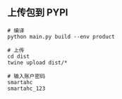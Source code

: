 ## 上传包到 PYPI


```
# 编译
python main.py build --env product

# 上传
cd dist
twine upload dist/*

# 输入账户密码
smartahc
smartahc_123
```